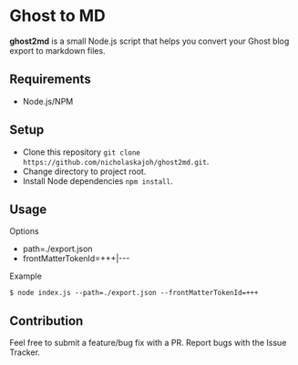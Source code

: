 # Ghost to MD
**ghost2md** is a small Node.js script that helps you convert your Ghost blog export to markdown files.

## Requirements
- Node.js/NPM

## Setup
- Clone this repository `git clone https://github.com/nicholaskajoh/ghost2md.git`.
- Change directory to project root.
- Install Node dependencies `npm install`.

## Usage
Options
- path=./export.json
- frontMatterTokenId=+++|---

Example
```
$ node index.js --path=./export.json --frontMatterTokenId=+++
```

## Contribution
Feel free to submit a feature/bug fix with a PR. Report bugs with the Issue Tracker.